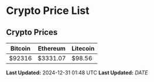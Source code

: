 # Crypto Price List

## Crypto Prices
| Bitcoin | Ethereum | Litecoin |
| ------- | -------- | -------- |
| $92316 | $3331.07 | $98.56 |
**Last Updated:** 2024-12-31 01:48 UTC
**Last Updated:** $DATE$
